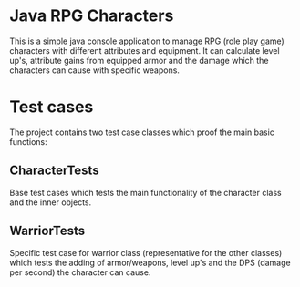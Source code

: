 # Java RPG Characters

This is a simple java console application to manage RPG (role play game) characters with different attributes and equipment.
It can calculate level up's, attribute gains from equipped armor and the damage which the characters can cause with specific weapons.

# Test cases

The project contains two test case classes which proof the main basic functions:

## CharacterTests

Base test cases which tests the main functionality of the character class and the inner objects.

## WarriorTests

Specific test case for warrior class (representative for the other classes) which tests the 
adding of armor/weapons, level up's and the DPS (damage per second) the character can cause.
